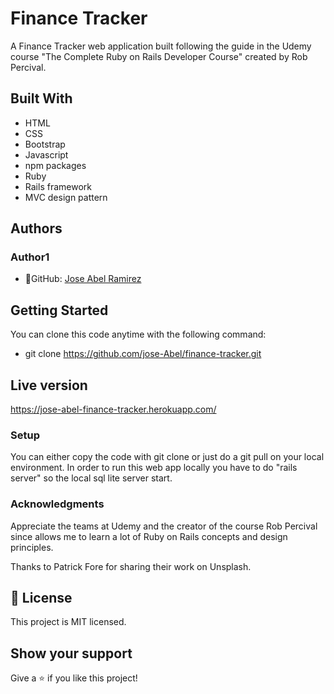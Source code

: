 # Finance Tracker

A Finance Tracker web application built following the guide in the Udemy course "The Complete Ruby on Rails Developer Course" created by Rob Percival.


## Built With
- HTML
- CSS
- Bootstrap
- Javascript
- npm packages
- Ruby
- Rails framework
- MVC design pattern


## Authors
### Author1
- 👤GitHub: [Jose Abel Ramirez](https://github.com/jose-Abel)


## Getting Started
You can clone this code anytime with the following command:
- git clone https://github.com/jose-Abel/finance-tracker.git


## Live version
https://jose-abel-finance-tracker.herokuapp.com/


### Setup
You can either copy the code with git clone or just do a git pull on your local environment. In order to run this web app locally you have to do "rails server" so the local sql lite server start.


### Acknowledgments
Appreciate the teams at Udemy and the creator of the course Rob Percival since allows me to learn a lot of Ruby on Rails concepts and design principles.

Thanks to Patrick Fore for sharing their work on Unsplash.

## 📝 License
This project is MIT licensed.


## Show your support
Give a ⭐️ if you like this project!